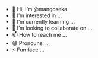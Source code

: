 - 👋 Hi, I’m @mangoseka
- 👀 I’m interested in ...
- 🌱 I’m currently learning ...
- 💞️ I’m looking to collaborate on ...
- 📫 How to reach me ...
- 😄 Pronouns: ...
- ⚡ Fun fact: ...

<!---
mangoseka/mangoseka is a ✨ special ✨ repository because its `README.md` (this file) appears on your GitHub profile.
You can click the Preview link to take a look at your changes.
--->
